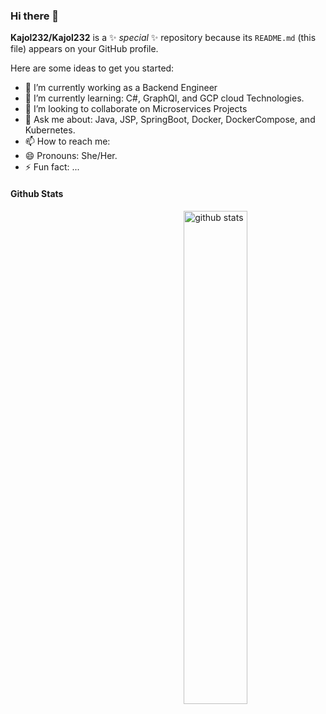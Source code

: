 ### Hi there 👋

**Kajol232/Kajol232** is a ✨ _special_ ✨ repository because its `README.md` (this file) appears on your GitHub profile.

Here are some ideas to get you started:

- 🔭 I’m currently working as a Backend Engineer
- 🌱 I’m currently learning: C#, GraphQl, and GCP cloud Technologies.
- 👯 I’m looking to collaborate on Microservices Projects
- 💬 Ask me about: Java, JSP, SpringBoot, Docker, DockerCompose, and Kubernetes.
- 📫 How to reach me: 
- 😄 Pronouns: She/Her.
- ⚡ Fun fact: ...

#### Github Stats
<img src="https://github-readme-stats.vercel.app/api?username=Kajol232&show_icons=true&theme=gotham" alt="github stats" width="45%" align="right"/>
